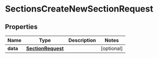 

# SectionsCreateNewSectionRequest


## Properties

| Name | Type | Description | Notes |
|------------ | ------------- | ------------- | -------------|
|**data** | [**SectionRequest**](SectionRequest.md) |  |  [optional] |



